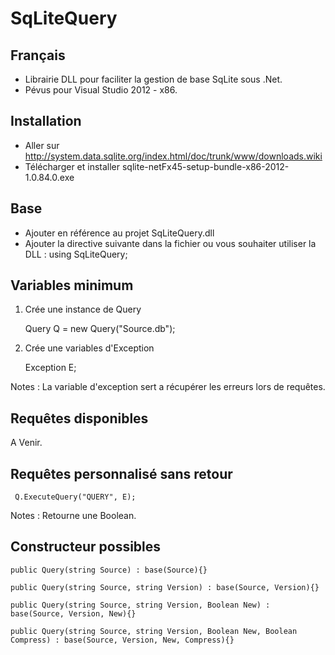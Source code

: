 SqLiteQuery
===========

Français
--------

- Librairie DLL pour faciliter la gestion de base SqLite sous .Net.
- Pévus pour Visual Studio 2012 - x86.


Installation
------------
- Aller sur http://system.data.sqlite.org/index.html/doc/trunk/www/downloads.wiki
- Télécharger et installer sqlite-netFx45-setup-bundle-x86-2012-1.0.84.0.exe


Base
----
- Ajouter en référence au projet SqLiteQuery.dll
- Ajouter la directive suivante dans la fichier ou vous souhaiter utiliser la DLL :
	using SqLiteQuery;

	
Variables minimum
-----------------
1) Crée une instance de Query 

	Query Q = new Query("Source.db");
	
2) Crée une variables d'Exception
	
	Exception E;
	
Notes : La variable d'exception sert a récupérer les erreurs lors de requêtes.

Requêtes disponibles
--------------------
A Venir.

Requêtes personnalisé sans retour
---------------------------------
	
	 Q.ExecuteQuery("QUERY", E);
	 
Notes : Retourne une Boolean.

Constructeur possibles
----------------------
	
	public Query(string Source) : base(Source){}
	
	public Query(string Source, string Version) : base(Source, Version){}
        
	public Query(string Source, string Version, Boolean New) : base(Source, Version, New){}
        
	public Query(string Source, string Version, Boolean New, Boolean Compress) : base(Source, Version, New, Compress){}
